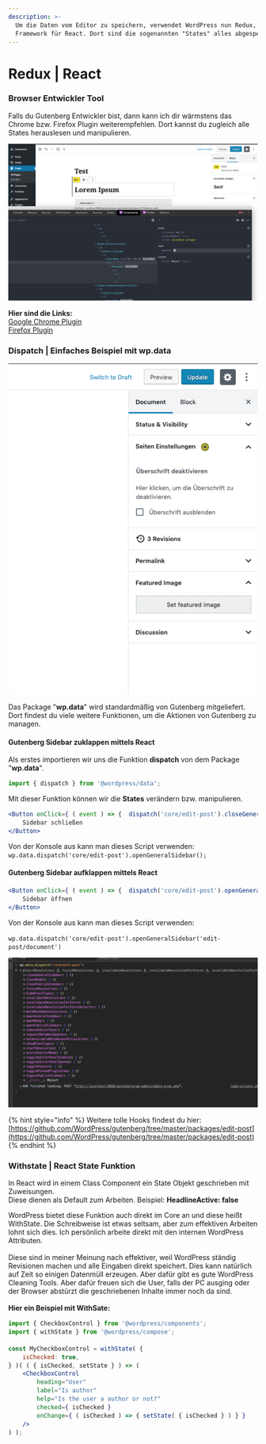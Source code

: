 ```yaml
---
description: >-
  Um die Daten vom Editor zu speichern, verwendet WordPress nun Redux, ein
  Framework für React. Dort sind die sogenannten "States" alles abgespeichert.
---
```


# Redux | React

### Browser Entwickler Tool

Falls du Gutenberg Entwickler bist, dann kann ich dir wärmstens das Chrome bzw. Firefox Plugin weiterempfehlen. Dort kannst du zugleich alle States herauslesen und manipulieren.&#x20;

![](<../.gitbook/assets/Bildschirmfoto 2019-08-26 um 13.58.11.png>)

**Hier sind die Links:** \
[Google Chrome Plugin](https://chrome.google.com/webstore/detail/react-developer-tools/fmkadmapgofadopljbjfkapdkoienihi?hl=en)\
[Firefox Plugin](https://addons.mozilla.org/en-US/firefox/addon/react-devtools/)

### Dispatch | Einfaches Beispiel mit wp.data

![](<../.gitbook/assets/Bildschirmfoto 2019-08-26 um 14.22.39.png>)

Das Package "**wp.data**" wird standardmäßig von Gutenberg mitgeliefert. Dort findest du viele weitere Funktionen, um die Aktionen von Gutenberg zu managen. &#x20;

#### Gutenberg Sidebar zuklappen mittels React &#x20;

Als erstes importieren wir uns die Funktion **dispatch** von dem Package "**wp.data**".

```javascript
import { dispatch } from '@wordpress/data';
```

Mit dieser Funktion können wir die **States** verändern bzw. manipulieren. &#x20;

```jsx
<Button onClick={ ( event ) => {  dispatch('core/edit-post').closeGeneralSidebar()  }   }>
    Sidebar schließen
</Button>
```

Von der Konsole aus kann man dieses Script verwenden:\
`wp.data.dispatch('core/edit-post').openGeneralSidebar();`

#### Gutenberg Sidebar aufklappen mittels React &#x20;

```jsx
<Button onClick={ ( event ) => {  dispatch('core/edit-post').openGeneralSidebar('edit-post/document')  }   }>
    Sidebar öffnen
</Button>
```

Von der Konsole aus kann man dieses Script verwenden:

`wp.data.dispatch('core/edit-post').openGeneralSidebar('edit-post/document')`

![](<../.gitbook/assets/Bildschirmfoto 2019-08-26 um 14.23.32.png>)

{% hint style="info" %}
Weitere tolle Hooks findest du hier: [https://github.com/WordPress/gutenberg/tree/master/packages/edit-post](https://github.com/WordPress/gutenberg/tree/master/packages/edit-post)
{% endhint %}

### Withstate | React State Funktion

In React wird in einem Class Component ein State Objekt geschrieben mit Zuweisungen.\
Diese dienen als Default zum Arbeiten. Beispiel: **HeadlineActive: false**&#x20;

WordPress bietet diese Funktion auch direkt im Core an und diese heißt WithState. Die Schreibweise ist etwas seltsam, aber zum effektiven Arbeiten lohnt sich dies. Ich persönlich arbeite direkt mit den internen WordPress Attributen. \
\
Diese sind in meiner Meinung nach effektiver, weil WordPress ständig Revisionen machen und alle Eingaben direkt speichert. Dies kann natürlich auf Zeit so einigen Datenmüll erzeugen. Aber dafür gibt es gute WordPress Cleaning Tools. Aber dafür freuen sich die User, falls der PC ausging oder der Browser abstürzt die geschriebenen Inhalte immer noch da sind. \
\
**Hier ein Beispiel mit WithSate:**&#x20;

```jsx
import { CheckboxControl } from '@wordpress/components';
import { withState } from '@wordpress/compose';
 
const MyCheckboxControl = withState( {
    isChecked: true,
} )( ( { isChecked, setState } ) => (
    <CheckboxControl
        heading="User"
        label="Is author"
        help="Is the user a author or not?"
        checked={ isChecked }
        onChange={ ( isChecked ) => { setState( { isChecked } ) } }
    />
) );
```
